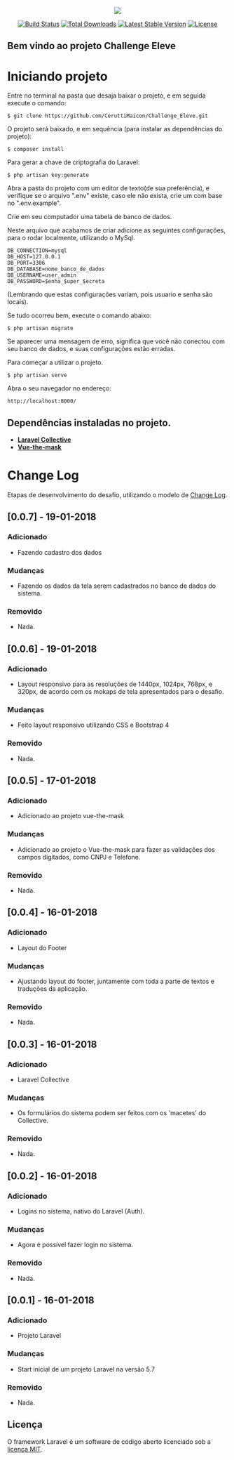 <p align="center"><img src="https://laravel.com/assets/img/components/logo-laravel.svg"></p>

<p align="center">
<a href="https://travis-ci.org/laravel/framework"><img src="https://travis-ci.org/laravel/framework.svg" alt="Build Status"></a>
<a href="https://packagist.org/packages/laravel/framework"><img src="https://poser.pugx.org/laravel/framework/d/total.svg" alt="Total Downloads"></a>
<a href="https://packagist.org/packages/laravel/framework"><img src="https://poser.pugx.org/laravel/framework/v/stable.svg" alt="Latest Stable Version"></a>
<a href="https://packagist.org/packages/laravel/framework"><img src="https://poser.pugx.org/laravel/framework/license.svg" alt="License"></a>
</p>

## Bem vindo ao projeto Challenge Eleve

# Iniciando projeto

Entre no terminal na pasta que desaja baixar o projeto, e em seguida execute o comando:

```
$ git clone https://github.com/CeruttiMaicon/Challenge_Eleve.git
```

O projeto será baixado, e em sequência (para instalar as dependências do projeto):

```
$ composer install
```

Para gerar a chave de criptografia do Laravel:

```
$ php artisan key:generate
```

Abra a pasta do projeto com um editor de texto(de sua preferência), e verifique se o arquivo ".env" existe, caso ele não exista, crie um com base no ".env.example".

Crie em seu computador uma tabela de banco de dados.

Neste arquivo que acabamos de criar adicione as seguintes configurações, para o rodar localmente, utilizando o MySql.
```
DB_CONNECTION=mysql
DB_HOST=127.0.0.1
DB_PORT=3306
DB_DATABASE=nome_banco_de_dados
DB_USERNAME=user_admin
DB_PASSWORD=$enha_$uper_$ecreta
```
(Lembrando que estas configurações variam, pois usuario e senha são locais).

Se tudo ocorreu bem, execute o comando abaixo:

```
$ php artisan migrate
```

Se aparecer uma mensagem de erro, significa que você não conectou com seu banco de dados, e suas configurações estão erradas.

Para começar a utilizar o projeto.

```
$ php artisan serve
```

Abra o seu navegador no endereço:

```
http://localhost:8000/
```


## Dependências instaladas no projeto.

- **[Laravel Collective](https://laravelcollective.com/)**
- **[Vue-the-mask](https://vuejs-tips.github.io/vue-the-mask/)**


# Change Log

Etapas de desenvolvimento do desafio, utilizando o modelo de [Change Log](https://semver.org/lang/pt-BR/).

## [0.0.7] - 19-01-2018
### Adicionado
- Fazendo cadastro dos dados

### Mudanças
- Fazendo os dados da tela serem cadastrados no banco de dados do sistema.

### Removido
- Nada.

## [0.0.6] - 19-01-2018
### Adicionado
- Layout responsivo para as resoluções de 1440px, 1024px, 768px, e 320px, de acordo com os mokaps de tela apresentados para o desafio.

### Mudanças
- Feito layout responsivo utilizando CSS e Bootstrap 4

### Removido
- Nada.

## [0.0.5] - 17-01-2018
### Adicionado
- Adicionado ao projeto vue-the-mask

### Mudanças
- Adicionado ao projeto o Vue-the-mask para fazer as validações dos campos digitados, como CNPJ e Telefone.

### Removido
- Nada.

## [0.0.4] - 16-01-2018
### Adicionado
- Layout do Footer

### Mudanças
- Ajustando layout do footer, juntamente com toda a parte de textos e traduções da aplicação.

### Removido
- Nada.

## [0.0.3] - 16-01-2018
### Adicionado
- Laravel Collective

### Mudanças
- Os formulários do sistema podem ser feitos com os 'macetes' do Collective.

### Removido
- Nada.

## [0.0.2] - 16-01-2018
### Adicionado
- Logins no sistema, nativo do Laravel (Auth).

### Mudanças
- Agora é possível fazer login no sistema.

### Removido
- Nada.

## [0.0.1] - 16-01-2018
### Adicionado
- Projeto Laravel

### Mudanças
- Start inicial de um projeto Laravel na versão 5.7

### Removido
- Nada.

## Licença

O framework Laravel é um software de código aberto licenciado sob a [licença MIT](https://opensource.org/licenses/MIT).
